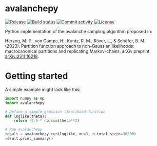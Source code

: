 # avalanchepy

[![Release](https://img.shields.io/github/v/release/maxiherzog/avalanchepy)](https://img.shields.io/github/v/release/maxiherzog/avalanchepy)
[![Build status](https://img.shields.io/github/actions/workflow/status/maxiherzog/avalanchepy/main.yml?branch=main)](https://github.com/maxiherzog/avalanchepy/actions/workflows/main.yml?query=branch%3Amain)
[![Commit activity](https://img.shields.io/github/commit-activity/m/maxiherzog/avalanchepy)](https://img.shields.io/github/commit-activity/m/maxiherzog/avalanchepy)
[![License](https://img.shields.io/github/license/maxiherzog/avalanchepy)](https://img.shields.io/github/license/maxiherzog/avalanchepy)

Python implementation of the avalanche sampling algorithm proposed in:

Herzog, M. P., von Campe, H., Kuntz, R. M., Röver, L., & Schäfer, B. M. (2023). Partition function approach to non-Gaussian likelihoods: macrocanonical partitions and replicating Markov-chains. arXiv preprint [arXiv:2311.16218](https://arxiv.org/abs/2311.16218).

# Getting started

A simple example might look like this:

```python
import numpy as np
import avalanchepy

# Define a simple gaussian likelihood function
def loglike(theta):
    return -0.5 * np.sum(theta**2)

# Run avalanchepy
result = avalanchepy.run(loglike, mu=3, n_total_steps=30000)
result.print_summary()
```
